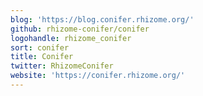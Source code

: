 ```yaml
---
blog: 'https://blog.conifer.rhizome.org/'
github: rhizome-conifer/conifer
logohandle: rhizome_conifer
sort: conifer
title: Conifer
twitter: RhizomeConifer
website: 'https://conifer.rhizome.org/'
---
```

